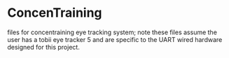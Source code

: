 # ConcenTraining
files for concentraining eye tracking system; note these files assume the user has a tobii eye tracker 5 and are specific to the UART wired hardware designed for this project. 
